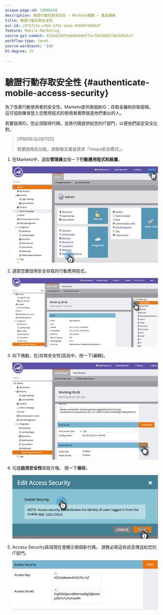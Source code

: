 ```yaml
---
unique-page-id: 10096158
description: 驗證行動存取安全性 — Marketo檔案 — 產品檔案
title: 驗證行動存取安全性
exl-id: c8f5f15e-c45b-4751-aa1a-d58d0fd056df
feature: Mobile Marketing
source-git-commit: 431bd258f9a68bbb9df7acf043085578d3d91b1f
workflow-type: tm+mt
source-wordcount: '145'
ht-degree: 1%

---
```


# 驗證行動存取安全性 {#authenticate-mobile-access-security}

為了改善行動使用者的安全性，Marketo提供兩個新ID：存取金鑰和存取密碼。 這可協助確保登入您應用程式的使用者實際就是他們看似的人。

若要啟用ID，您必須取得代碼，並將代碼提供給您的IT部門，以便他們設定安全比對。

>[!PREREQUISITES]
>
>若要啟用此功能，請聯絡支援並請求「Vespa安全模式」。

1. 在Marketo中，選取&#x200B;**管理員**&#x200B;並按一下&#x200B;**行動應用程式和裝置**。

   ![](assets/image2015-12-1-14-3a36-3a30.png)

1. 選取您要啟用安全存取的行動應用程式。

   ![](assets/image2015-12-2-10-3a18-3a6.png)

1. 向下捲動，在[存取安全性]區段中，按一下[編輯]。**&#x200B;**

   ![](assets/image2015-12-1-14-3a41-3a37.png)

1. 勾選&#x200B;**啟用安全性**&#x200B;核取方塊。 按一下&#x200B;**保存**。

   ![](assets/image2015-12-1-14-3a54-3a0.png)

1. Access Security區域現在會顯示兩個新代碼。 請務必將這些訊息傳送給您的IT部門。

   ![](assets/image2015-12-1-14-3a57-3a34.png)
